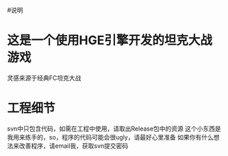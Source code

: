 #说明

# 这是一个使用HGE引擎开发的坦克大战游戏 #

灵感来源于经典FC坦克大战


# 工程细节 #
svn中只包含代码，如需在工程中使用，请取出Release包中的资源
这个小东西是我用来练手的，so，程序的代码可能会很ugly，请最好心里准备
如果你有什么想法来改善程序，请email我，获取svn提交密码
